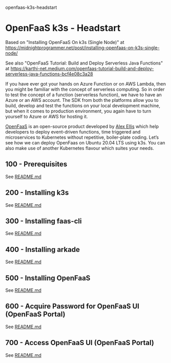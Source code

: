 openfaas-k3s-headstart
# OpenFaaS k3s - Headstart

Based on "Installing OpenFaaS On k3s (Single Node)" at https://midnightprogrammer.net/post/installing-openfaas-on-k3s-single-node/

See also "OpenFaaS Tutorial: Build and Deploy Serverless Java Functions" at https://karthi-net.medium.com/openfaas-tutorial-build-and-deploy-serverless-java-functions-bcf4e08c3a28

If you have ever got your hands on Azure Function or on AWS Lambda, then you might be familiar with the concept of serverless computing. So in order to test the concept of a function (serverless function), we have to have an Azure or an AWS account. The SDK from both the platforms allow you to build, develop and test the functions on your local development machine, but when it comes to production environment, you again have to turn yourself to Azure or AWS for hosting it. 

[OpenFaaS](https://www.openfaas.com/) is an open-source product developed by [Alex Ellis](https://github.com/alexellis) which help developers to deploy event-driven functions, time triggered and microservices to Kubernetes without repetitive, boiler-plate coding. Let’s see how we can deploy OpenFaas on Ubuntu 20.04 LTS using k3s. You can also make use of another Kubernetes flavour which suites your needs.

## 100 - Prerequisites
See [README.md](./100/README.md)

## 200 - Installing k3s
See [README.md](./200/README.md)

## 300 - Installing faas-cli
See [README.md](./300/README.md)

## 400 - Installing arkade
See [README.md](./400/README.md)

## 500 - Installing OpenFaaS
See [README.md](./500/README.md)

## 600 - Acquire Password for OpenFaaS UI (OpenFaaS Portal)
See [README.md](./600/README.md)

## 700 - Access OpenFaaS UI (OpenFaaS Portal)
See [README.md](./700/README.md)
